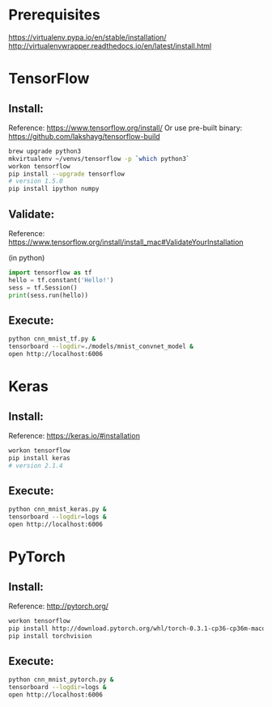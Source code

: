 <h1>Prerequisites</h1>

https://virtualenv.pypa.io/en/stable/installation/
http://virtualenvwrapper.readthedocs.io/en/latest/install.html

<h1>TensorFlow</h1>
<h2>Install:</h2>

Reference: https://www.tensorflow.org/install/
Or use pre-built binary: https://github.com/lakshayg/tensorflow-build

```bash
brew upgrade python3
mkvirtualenv ~/venvs/tensorflow -p `which python3`
workon tensorflow
pip install --upgrade tensorflow
# version 1.5.0
pip install ipython numpy
```

<h2>Validate:</h2>

Reference: https://www.tensorflow.org/install/install_mac#ValidateYourInstallation

(in python)
```python
import tensorflow as tf
hello = tf.constant('Hello!')
sess = tf.Session()
print(sess.run(hello))
```

<h2>Execute:</h2>

```bash
python cnn_mnist_tf.py &
tensorboard --logdir=./models/mnist_convnet_model &
open http://localhost:6006
```

<h1>Keras</h1>
<h2>Install:</h2>

Reference: https://keras.io/#installation

```bash
workon tensorflow
pip install keras
# version 2.1.4
```

<h2>Execute:</h2>

``` bash
python cnn_mnist_keras.py &
tensorboard --logdir=logs &
open http://localhost:6006
```


<h1>PyTorch</h1>

<h2>Install:</h2>

Reference: http://pytorch.org/

```bash
workon tensorflow
pip install http://download.pytorch.org/whl/torch-0.3.1-cp36-cp36m-macosx_10_7_x86_64.whl 
pip install torchvision 
```

<h2>Execute:</h2>

``` bash
python cnn_mnist_pytorch.py &
tensorboard --logdir=logs &
open http://localhost:6006
```
